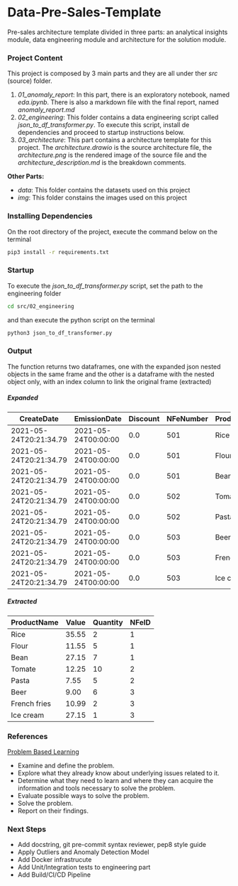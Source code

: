 # Data-Pre-Sales-Template
Pre-sales architecture template divided in three parts: an analytical insights module, data engineering module and architecture for the solution module.

### Project Content

This project is composed by 3 main parts and they are all under ther *src* (source) folder.

1. *01_anomaly_report*: In this part, there is an exploratory notebook, named *eda.ipynb*. There is also a markdown file with the final report, named *anomaly_report.md*
2. *02_engineering*: This folder contains a data engineering script called *json_to_df_transformer.py*. To execute this script, install de dependencies and proceed to startup instructions below.
3. *03_architecture*: This part contains a architecture template for this project. The *architecture.drawio* is the source architecture file, the *architecture.png* is the rendered image of the source file and the *architecture_description.md* is the breakdown comments.

**Other Parts:**

- *data*: This folder contains the datasets used on this project
- *img*: This folder constains the images used on this project


### Installing Dependencies

On the root directory of the project, execute the command below on the terminal

```bash
pip3 install -r requirements.txt
```

### Startup

To execute the *json_to_df_transformer.py* script, set the path to the engineering folder

```bash
cd src/02_engineering
```

and than execute the python script on the terminal


```bash
python3 json_to_df_transformer.py
```

### Output

The function returns two dataframes, one with the expanded json nested objects in the same frame and the other is a dataframe with the nested object only, with an index column to link the original frame (extracted)


##### Expanded

| CreateDate             | EmissionDate          | Discount | NFeNumber | ProductName   | Value | Quantity | NFeID |
|------------------------|-----------------------|----------|-----------|---------------|-------|----------|-------|
| 2021-05-24T20:21:34.79 | 2021-05-24T00:00:00   | 0.0      | 501       | Rice          | 35.55 | 2        | 1     |
| 2021-05-24T20:21:34.79 | 2021-05-24T00:00:00   | 0.0      | 501       | Flour         | 11.55 | 5        | 1     |
| 2021-05-24T20:21:34.79 | 2021-05-24T00:00:00   | 0.0      | 501       | Bean          | 27.15 | 7        | 1     |
| 2021-05-24T20:21:34.79 | 2021-05-24T00:00:00   | 0.0      | 502       | Tomate        | 12.25 | 10       | 2     |
| 2021-05-24T20:21:34.79 | 2021-05-24T00:00:00   | 0.0      | 502       | Pasta         | 7.55  | 5        | 2     |
| 2021-05-24T20:21:34.79 | 2021-05-24T00:00:00   | 0.0      | 503       | Beer          | 9.00  | 6        | 3     |
| 2021-05-24T20:21:34.79 | 2021-05-24T00:00:00   | 0.0      | 503       | French fries  | 10.99 | 2        | 3     |
| 2021-05-24T20:21:34.79 | 2021-05-24T00:00:00   | 0.0      | 503       | Ice cream     | 27.15 | 1        | 3     |

##### Extracted

| ProductName   | Value | Quantity | NFeID |
|---------------|-------|----------|-------|
| Rice          | 35.55 | 2        | 1     |
| Flour         | 11.55 | 5        | 1     |
| Bean          | 27.15 | 7        | 1     |
| Tomate        | 12.25 | 10       | 2     |
| Pasta         | 7.55  | 5        | 2     |
| Beer          | 9.00  | 6        | 3     |
| French fries  | 10.99 | 2        | 3     |
| Ice cream     | 27.15 | 1        | 3     |


### References

<a href="https://teaching.cornell.edu/teaching-resources/engaging-students/problem-based-learning#:~:text=Problem%2Dbased%20learning%20(PBL),the%20motivation%20and%20the%20learning.">Problem Based Learning</a>
- Examine and define the problem.
- Explore what they already know about underlying issues related to it.
- Determine what they need to learn and where they can acquire the information and tools necessary to solve the problem.
- Evaluate possible ways to solve the problem.
- Solve the problem.
- Report on their findings.

### Next Steps
- Add docstring, git pre-commit syntax reviewer, pep8 style guide
- Apply Outliers and Anomaly Detection Model
- Add Docker infrastrucute
- Add Unit/Integration tests to engineering part
- Add Build/CI/CD Pipeline